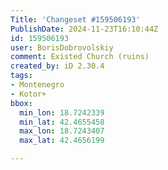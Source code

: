 ```yaml
---
Title: 'Changeset #159506193'
PublishDate: 2024-11-23T16:10:44Z
id: 159506193
user: BorisDobrovolskiy
comment: Existed Church (ruins)
created_by: iD 2.30.4
tags:
- Montenegro
- Kotor+
bbox:
  min_lon: 18.7242339
  min_lat: 42.4655458
  max_lon: 18.7243407
  max_lat: 42.4656199

---
```

